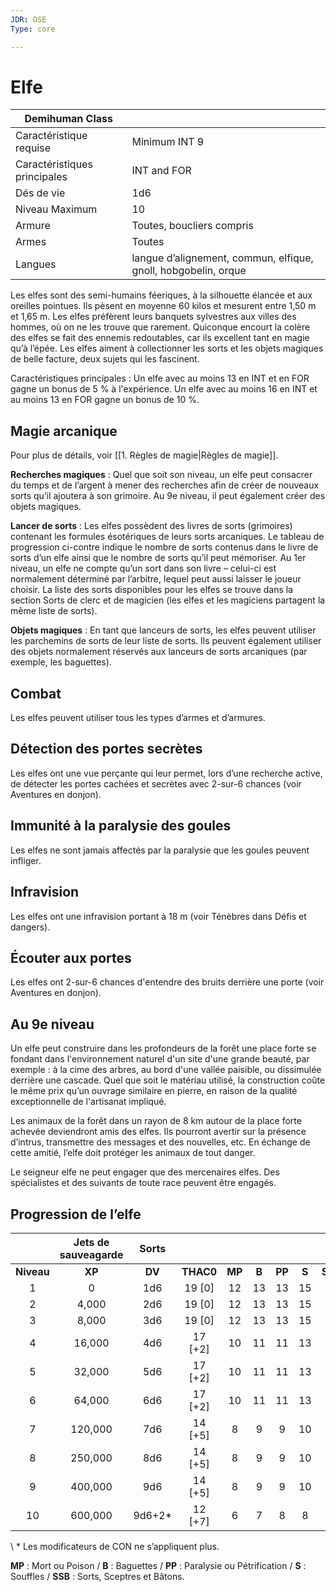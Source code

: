```yaml
---
JDR: OSE
Type: core

---
```

# Elfe

| Demihuman Class              |                                                     |
| ---------------------------- | --------------------------------------------------- |
| Caractéristique requise      | Minimum INT 9                                       |
| Caractéristiques principales | INT and FOR                                         |
| Dés de vie                   | 1d6                                                 |
| Niveau Maximum               | 10                                                  |
| Armure                       | Toutes, boucliers compris                              |
| Armes                      | Toutes                                                 |
| Langues                    |  langue d’alignement, commun, elfique, gnoll, hobgobelin, orque |


Les elfes sont des semi-humains féeriques, à la silhouette élancée et aux oreilles pointues. Ils pèsent en moyenne 60 kilos et mesurent entre 1,50 m et 1,65 m. Les elfes préfèrent leurs banquets sylvestres aux villes des hommes, où on ne les trouve que rarement. Quiconque encourt la colère des elfes se fait des ennemis redoutables, car ils excellent tant en magie qu’à l’épée. Les elfes aiment à collectionner les sorts et les objets magiques de belle facture, deux sujets qui les fascinent.

Caractéristiques principales : Un elfe avec au moins 13 en INT et en FOR gagne un bonus de 5 % à l'expérience. Un elfe avec au moins 16 en INT et au moins 13 en FOR gagne un bonus de 10 %.

## Magie arcanique
Pour plus de détails, voir [[1. Règles de magie|Règles de magie]].

**Recherches magiques** : Quel que soit son niveau, un elfe peut consacrer du temps et de l’argent à mener des recherches afin de créer de nouveaux sorts qu’il ajoutera à son grimoire. Au 9e niveau, il peut également créer des objets magiques.

**Lancer de sorts** : Les elfes possèdent des livres de sorts (grimoires) contenant les formules ésotériques de leurs sorts arcaniques. Le tableau de progression ci-contre indique le nombre de sorts contenus dans le livre de sorts d’un elfe ainsi que le nombre de sorts qu’il peut mémoriser. Au 1er niveau, un elfe ne compte qu’un sort dans son livre – celui-ci est normalement déterminé par l’arbitre, lequel peut aussi laisser le joueur choisir. La liste des sorts disponibles pour les elfes se trouve dans la section Sorts de clerc et de magicien (les elfes et les magiciens partagent la même liste de sorts).

**Objets magiques** : En tant que lanceurs de sorts, les elfes peuvent utiliser les parchemins de sorts de leur liste de sorts. Ils peuvent également utiliser des objets normalement réservés aux lanceurs de sorts arcaniques (par exemple, les baguettes).

## Combat
Les elfes peuvent utiliser tous les types d’armes et d’armures.

## Détection des portes secrètes
Les elfes ont une vue perçante qui leur permet, lors d’une recherche active, de détecter les portes cachées et secrètes avec 2-sur-6 chances (voir Aventures en donjon).

## Immunité à la paralysie des goules
Les elfes ne sont jamais affectés par la paralysie que les goules peuvent infliger.

## Infravision
Les elfes ont une infravision portant à 18 m (voir Ténèbres dans Défis et dangers).

## Écouter aux portes
Les elfes ont 2-sur-6 chances d'entendre des bruits derrière une porte (voir Aventures en donjon).

## Au 9e niveau
Un elfe peut construire dans les profondeurs de la forêt une place forte se fondant dans l'environnement naturel d'un site d'une grande beauté, par exemple : à la cime des arbres, au bord d'une vallée paisible, ou dissimulée derrière une cascade. Quel que soit le matériau utilisé, la construction coûte le même prix qu’un ouvrage similaire en pierre, en raison de la qualité exceptionnelle de l'artisanat impliqué.

Les animaux de la forêt dans un rayon de 8 km autour de la place forte achevée deviendront amis des elfes. Ils pourront avertir sur la présence d’intrus, transmettre des messages et des nouvelles, etc. En échange de cette amitié, l’elfe doit protéger les animaux de tout danger.

Le seigneur elfe ne peut engager que des mercenaires elfes. Des spécialistes et des suivants de toute race peuvent être engagés.

## Progression de l’elfe

|       | Jets de sauveagarde | Sorts |         |      |      |      |      |      |      |      |      |      |      |
| :---: | :-----------: | :----: | :-----: | :--: | :--: | :--: | :--: | :--: | :--: | :--: | :--: | :--: | :--: |
| **Niveau** |      **XP**       |   **DV**   |  **THAC0**  |  **MP**   |  **B**   |  **PP**   |  **S**   |  **SSB**   |  **1**   |  **2**   |  **3**   |  **4**   |  **5**   |
|   1   |       0       |  1d6   | 19 [0]  |  12  |  13  |  13  |  15  |  15  |  1   |  —   |  —   |  —   |  —   |
|   2   |     4,000     |  2d6   | 19 [0]  |  12  |  13  |  13  |  15  |  15  |  2   |  —   |  —   |  —   |  —   |
|   3   |     8,000     |  3d6   | 19 [0]  |  12  |  13  |  13  |  15  |  15  |  2   |  1   |  —   |  —   |  —   |
|   4   |    16,000     |  4d6   | 17 [+2] |  10  |  11  |  11  |  13  |  12  |  2   |  2   |  —   |  —   |  —   |
|   5   |    32,000     |  5d6   | 17 [+2] |  10  |  11  |  11  |  13  |  12  |  2   |  2   |  1   |  —   |  —   |
|   6   |    64,000     |  6d6   | 17 [+2] |  10  |  11  |  11  |  13  |  12  |  2   |  2   |  2   |  —   |  —   |
|   7   |    120,000    |  7d6   | 14 [+5] |  8   |  9   |  9   |  10  |  10  |  3   |  2   |  2   |  1   |  —   |
|   8   |    250,000    |  8d6   | 14 [+5] |  8   |  9   |  9   |  10  |  10  |  3   |  3   |  2   |  2   |  —   |
|   9   |    400,000    |  9d6   | 14 [+5] |  8   |  9   |  9   |  10  |  10  |  3   |  3   |  3   |  2   |  1   |
|  10   |    600,000    | 9d6+2* | 12 [+7] |  6   |  7   |  8   |  8   |  8   |  3   |  3   |  3   |  3   |  2   |

\ * Les modificateurs de CON ne s’appliquent plus.

**MP** : Mort ou Poison / **B** : Baguettes / **PP** : Paralysie ou Pétrification / **S** : Souffles / **SSB** : Sorts, Sceptres et Bâtons.